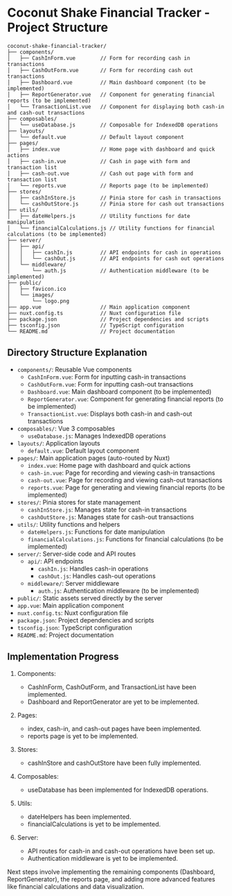 # Coconut Shake Financial Tracker - Project Structure

```
coconut-shake-financial-tracker/
├── components/
│   ├── CashInForm.vue        // Form for recording cash in transactions
│   ├── CashOutForm.vue       // Form for recording cash out transactions
│   ├── Dashboard.vue         // Main dashboard component (to be implemented)
│   ├── ReportGenerator.vue   // Component for generating financial reports (to be implemented)
│   └── TransactionList.vue   // Component for displaying both cash-in and cash-out transactions
├── composables/
│   └── useDatabase.js        // Composable for IndexedDB operations
├── layouts/
│   └── default.vue           // Default layout component
├── pages/
│   ├── index.vue             // Home page with dashboard and quick actions
│   ├── cash-in.vue           // Cash in page with form and transaction list
│   ├── cash-out.vue          // Cash out page with form and transaction list
│   └── reports.vue           // Reports page (to be implemented)
├── stores/
│   ├── cashInStore.js        // Pinia store for cash in transactions
│   └── cashOutStore.js       // Pinia store for cash out transactions
├── utils/
│   ├── dateHelpers.js        // Utility functions for date manipulation
│   └── financialCalculations.js // Utility functions for financial calculations (to be implemented)
├── server/
│   ├── api/
│   │   ├── cashIn.js         // API endpoints for cash in operations
│   │   └── cashOut.js        // API endpoints for cash out operations
│   └── middleware/
│       └── auth.js           // Authentication middleware (to be implemented)
├── public/
│   ├── favicon.ico
│   └── images/
│       └── logo.png
├── app.vue                   // Main application component
├── nuxt.config.ts            // Nuxt configuration file
├── package.json              // Project dependencies and scripts
├── tsconfig.json             // TypeScript configuration
└── README.md                 // Project documentation

```

## Directory Structure Explanation

- `components/`: Reusable Vue components
  - `CashInForm.vue`: Form for inputting cash-in transactions
  - `CashOutForm.vue`: Form for inputting cash-out transactions
  - `Dashboard.vue`: Main dashboard component (to be implemented)
  - `ReportGenerator.vue`: Component for generating financial reports (to be implemented)
  - `TransactionList.vue`: Displays both cash-in and cash-out transactions
- `composables/`: Vue 3 composables
  - `useDatabase.js`: Manages IndexedDB operations
- `layouts/`: Application layouts
  - `default.vue`: Default layout component
- `pages/`: Main application pages (auto-routed by Nuxt)
  - `index.vue`: Home page with dashboard and quick actions
  - `cash-in.vue`: Page for recording and viewing cash-in transactions
  - `cash-out.vue`: Page for recording and viewing cash-out transactions
  - `reports.vue`: Page for generating and viewing financial reports (to be implemented)
- `stores/`: Pinia stores for state management
  - `cashInStore.js`: Manages state for cash-in transactions
  - `cashOutStore.js`: Manages state for cash-out transactions
- `utils/`: Utility functions and helpers
  - `dateHelpers.js`: Functions for date manipulation
  - `financialCalculations.js`: Functions for financial calculations (to be implemented)
- `server/`: Server-side code and API routes
  - `api/`: API endpoints
    - `cashIn.js`: Handles cash-in operations
    - `cashOut.js`: Handles cash-out operations
  - `middleware/`: Server middleware
    - `auth.js`: Authentication middleware (to be implemented)
- `public/`: Static assets served directly by the server
- `app.vue`: Main application component
- `nuxt.config.ts`: Nuxt configuration file
- `package.json`: Project dependencies and scripts
- `tsconfig.json`: TypeScript configuration
- `README.md`: Project documentation

## Implementation Progress

1. Components: 
   - CashInForm, CashOutForm, and TransactionList have been implemented.
   - Dashboard and ReportGenerator are yet to be implemented.

2. Pages: 
   - index, cash-in, and cash-out pages have been implemented.
   - reports page is yet to be implemented.

3. Stores: 
   - cashInStore and cashOutStore have been fully implemented.

4. Composables:
   - useDatabase has been implemented for IndexedDB operations.

5. Utils:
   - dateHelpers has been implemented.
   - financialCalculations is yet to be implemented.

6. Server:
   - API routes for cash-in and cash-out operations have been set up.
   - Authentication middleware is yet to be implemented.

Next steps involve implementing the remaining components (Dashboard, ReportGenerator), the reports page, and adding more advanced features like financial calculations and data visualization.